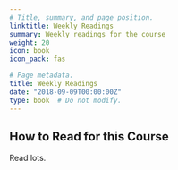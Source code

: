 ```yaml
---
# Title, summary, and page position.
linktitle: Weekly Readings
summary: Weekly readings for the course
weight: 20
icon: book
icon_pack: fas

# Page metadata.
title: Weekly Readings
date: "2018-09-09T00:00:00Z"
type: book  # Do not modify.
---
```


## How to Read for this Course

Read lots.
